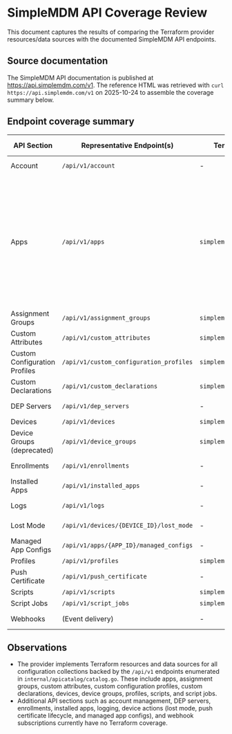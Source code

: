 # SimpleMDM API Coverage Review

This document captures the results of comparing the Terraform provider resources/data sources with the documented SimpleMDM API endpoints.

## Source documentation

The SimpleMDM API documentation is published at https://api.simplemdm.com/v1. The reference HTML was retrieved with `curl https://api.simplemdm.com/v1` on 2025-10-24 to assemble the coverage summary below.

## Endpoint coverage summary

| API Section | Representative Endpoint(s) | Terraform Resource | Terraform Data Source | Coverage Notes |
|-------------|----------------------------|--------------------|-----------------------|----------------|
| Account | `/api/v1/account` | - | - | Not covered |
| Apps | `/api/v1/apps` | `simplemdm_app` | `simplemdm_app` | Covered (resource supports App Store, bundle identifier, and binary uploads; data source exposes catalog metadata) |
| Assignment Groups | `/api/v1/assignment_groups` | `simplemdm_assignmentgroup` | `simplemdm_assignmentgroup` | Covered |
| Custom Attributes | `/api/v1/custom_attributes` | `simplemdm_attribute` | `simplemdm_attribute` | Covered |
| Custom Configuration Profiles | `/api/v1/custom_configuration_profiles` | `simplemdm_customprofile` | `simplemdm_customprofile` | Covered |
| Custom Declarations | `/api/v1/custom_declarations` | `simplemdm_customdeclaration` | `simplemdm_customdeclaration` | Covered |
| DEP Servers | `/api/v1/dep_servers` | - | - | Not covered |
| Devices | `/api/v1/devices` | `simplemdm_device` | `simplemdm_device` | Covered |
| Device Groups (deprecated) | `/api/v1/device_groups` | `simplemdm_devicegroup` | `simplemdm_devicegroup` | Covered |
| Enrollments | `/api/v1/enrollments` | - | - | Not covered |
| Installed Apps | `/api/v1/installed_apps` | - | - | Not covered |
| Logs | `/api/v1/logs` | - | - | Not covered |
| Lost Mode | `/api/v1/devices/{DEVICE_ID}/lost_mode` | - | - | Not covered |
| Managed App Configs | `/api/v1/apps/{APP_ID}/managed_configs` | - | - | Not covered |
| Profiles | `/api/v1/profiles` | `simplemdm_profile` | `simplemdm_profile` | Covered |
| Push Certificate | `/api/v1/push_certificate` | - | - | Not covered |
| Scripts | `/api/v1/scripts` | `simplemdm_script` | `simplemdm_script` | Covered |
| Script Jobs | `/api/v1/script_jobs` | `simplemdm_scriptjob` | `simplemdm_scriptjob` | Covered |
| Webhooks | (Event delivery) | - | - | Not covered |

## Observations

- The provider implements Terraform resources and data sources for all configuration collections backed by the `/api/v1` endpoints enumerated in `internal/apicatalog/catalog.go`. These include apps, assignment groups, custom attributes, custom configuration profiles, custom declarations, devices, device groups, profiles, scripts, and script jobs.
- Additional API sections such as account management, DEP servers, enrollments, installed apps, logging, device actions (lost mode, push certificate lifecycle, and managed app configs), and webhook subscriptions currently have no Terraform coverage.

